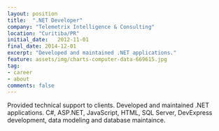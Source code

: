 ```yaml
---
layout: position
title:  ".NET Developer"
company: "Telemetrix Intelligence & Consulting"
location: "Curitiba/PR"
initial_date:   2012-11-01
final_date: 2014-12-01
excerpt: "Developed and maintained .NET applications."
feature: assets/img/charts-computer-data-669615.jpg
tag:
- career
- about
comments: false
---
```


Provided technical support to clients. Developed and maintained .NET applications. C#, ASP.NET, JavaScript, HTML, SQL Server, DevExpress development, data modeling and database maintaince.